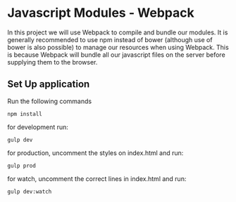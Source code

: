 # Javascript Modules - Webpack
In this project we will use Webpack to compile and bundle our modules.
It is generally recommended to use npm instead of bower (although use of bower is also possible) to manage our resources when using Webpack.
This is because Webpack will bundle all our javascript files on the server before supplying them to the browser. 

## Set Up application
Run the following commands
```
npm install
```
for development run:
```
gulp dev
```
for production, uncomment the styles on index.html and run:
```
gulp prod
```
for watch, uncomment the correct lines in index.html and run:
```
gulp dev:watch
```
